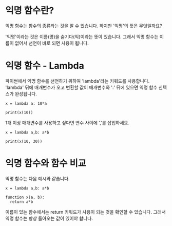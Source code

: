 # 익명 함수란?
익명 함수는 함수의 종류라는 것을 알 수 있습니다. 하지만 '익명'의 뜻은 무엇일까요?

'익명'이라는 것은 이름(명)을 숨기다(익)이라는 뜻이 있습니다. 그래서 익명 함수는 이름이 없어서 선언이 바로 되면 사용이 됩니다.

# 익명 함수 - Lambda
파이썬에서 익명 함수를 선언하기 위하여 'lambda'라는 키워드를 사용합니다. 'lambda' 뒤에 매개변수가 오고 변환할 값이 매개변수와 ':' 뒤에 있으면 익명 함수 신텍스가 완성됩니다.

```
x = lambda a: 10*a

print(x(10))
```

1개 이상 매개변수를 사용하고 싶다면 변수 사이에 ','를 삽입하세요.

```
x = lambda a,b: a*b

print(x(10, 30))
```

# 익명 함수와 함수 비교
익명 함수는 다음 예시와 같습니다.

```
x = lambda a,b: a*b

function x(a, b):
  return a*b
```

이름이 있는 함수에서는 return 키워드가 사용이 되는 것을 확인할 수 있습니다. 그래서 익명 함수는 항상 돌아오는 값이 있어야 합니다.

